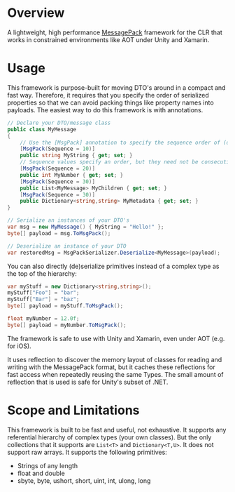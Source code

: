 Overview
=============

A lightweight, high performance [MessagePack](http://msgpack.org/) framework for the CLR that works in constrained environments like AOT under Unity and Xamarin.

Usage
=====
This framework is purpose-built for moving DTO's around in a compact and fast way. Therefore, it requires that you specify the order of serialized properties so that we can avoid packing things like property names into payloads. The easiest way to do this framework is with annotations.

```c#
// Declare your DTO/message class
public class MyMessage
{
    // Use the [MsgPack] annotation to specify the sequence order of (de)serialized properties
    [MsgPack(Sequence = 10)]
    public string MyString { get; set; }
    // Sequence values specify an order, but they need not be consecutive (here we count by 10 to make it easier to add new props later without changing the others)
    [MsgPack(Sequence = 20)]
    public int MyNumber { get; set; }
    [MsgPack(Sequence = 30)]
    public List<MyMessage> MyChildren { get; set; }
    [MsgPack(Sequence = 30)]
    public Dictionary<string,string> MyMetadata { get; set; }
}

// Serialize an instances of your DTO's
var msg = new MyMessage() { MyString = "Hello!" };
byte[] payload = msg.ToMsgPack();

// Deserialize an instance of your DTO
var restoredMsg = MsgPackSerializer.Deserialize<MyMessage>(payload);
```

You can also directly (de)serialize primitives instead of a complex type as the top of the hierarchy:

```c#
var myStuff = new Dictionary<string,string>();
myStuff["Foo"] = "bar";
myStuff["Bar"] = "baz";
byte[] payload = myStuff.ToMsgPack();

float myNumber = 12.0f;
byte[] payload = myNumber.ToMsgPack();
```

The framework is safe to use with Unity and Xamarin, even under AOT (e.g. for iOS).

It uses reflection to discover the memory layout of classes for reading and writing with the MessagePack format, but it caches these reflections for fast access when repeatedly reusing the same Types. The small amount of reflection that is used is safe for Unity's subset of .NET.

Scope and Limitations
=============
This framework is built to be fast and useful, not exhaustive. It supports any referential hierarchy of complex types (your own classes). But the only collections that it supports are `List<T>` and `Dictionary<T,U>`. It does not support raw arrays. It supports the following primitives:
* Strings of any length
* float and double
* sbyte, byte, ushort, short, uint, int, ulong, long
